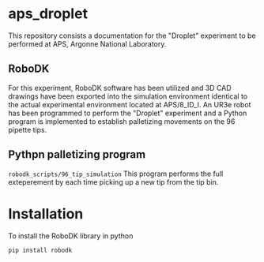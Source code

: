 # aps_droplet
This repository consists a documentation for the "Droplet" experiment to be performed at APS, Argonne National Laboratory.

## RoboDK

For this experiment, RoboDK software has been utilized and 3D CAD drawings have been exported into the simulation environment identical to the actual experimental environment located at APS/8_ID_I. An UR3e robot has been programmed to perform the "Droplet" experiment and a Python program is implemented to establish palletizing movements on the 96 pipette tips.

## Pythpn palletizing program
`robodk_scripts/96_tip_simulation` This program performs the full exteperement by each time picking up a new tip from the tip bin. 
# Installation 

To install the RoboDK library in python 

`pip install robodk`
